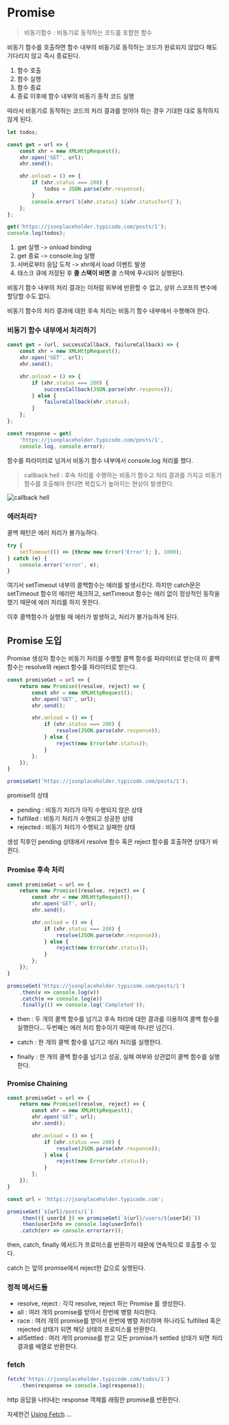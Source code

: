# Promise

> 비동기함수 : 비동기로 동작하는 코드를 포함한 함수

비동기 함수를 호출하면 함수 내부의 비동기로 동작하는 코드가 완료되지 않았다 해도 기다리지 않고 즉시 종료된다.

1. 함수 호출
2. 함수 실행
3. 함수 종료
4. 종료 이후에 함수 내부의 비동기 동작 코드 실행

따라서 비동기로 동작하는 코드의 처리 결과를 얻어야 하는 경우 기대한 대로 동작하지 않게 된다.

```javascript
let todos;

const get = url => {
    const xhr = new XMLHttpRequest();
    xhr.open('GET', url);
    xhr.send();

    xhr.onload = () => {
        if (xhr.status === 200) {
            todos = JSON.parse(xhr.response);
        } 
        console.error(`${xhr.status} ${xhr.statusText}`);
    };
};

get('https://jsonplaceholder.typicode.com/posts/1');
console.log(todos);
```

1. get 실행 -> onload binding  
2. get 종료 -> console.log 실행
3. 서버로부터 응답 도착 -> xhr에서 load 이벤트 발생
4. 태스크 큐에 저장된 후 __콜 스택이 비면__ 콜 스택에 푸시되어 실행된다.

비동기 함수 내부의 처리 결과는 이처럼 외부에 반환할 수 없고, 상위 스코프의 변수에 할당할 수도 없다.

비동기 함수의 처리 결과에 대한 후속 처리는 비동기 함수 내부에서 수행해야 한다.

### 비동기 함수 내부에서 처리하기

```javascript
const get = (url, successCallback, failureCallback) => {
    const xhr = new XMLHttpRequest();
    xhr.open('GET', url);
    xhr.send();

    xhr.onload = () => {
        if (xhr.status === 200) {
            successCallback(JSON.parse(xhr.response));
        } else {
            failureCallback(xhr.status);
        }
    };
};

const response = get(
    'https://jsonplaceholder.typicode.com/posts/1',
    console.log, console.error);
```

함수를 파라미터로 넘겨서 비동기 함수 내부에서 console.log 처리를 했다.

> callback hell : 후속 처리를 수행하는 비동기 함수고 처리 결과를 가지고 비동기 함수를 호출해야 한다면 복잡도가 높아지는 현상이 발생한다.

![callback hell](https://i.ytimg.com/vi/fr67u98nckk/maxresdefault.jpg)

### 에러처리?

콜백 패턴은 에러 처리가 불가능하다.

```javascript
try {
    setTimeout(() => {throw new Error('Error'); }, 1000);
} catch (e) {
    console.error('error', e);
}
```

여기서 setTimeout 내부의 콜백함수는 에러를 발생시킨다. 하지만 catch문은 setTimeout 함수의 에러만 체크하고, setTimeout 함수는 에러 없이 정상적인 동작을 했기 때문에 에러 처리를 하지 못한다.

이후 콜백함수가 실행될 때 에러가 발생하고, 처리가 불가능하게 된다.

## Promise 도입

Promise 생성자 함수는 비동기 처리를 수행할 콜백 함수를 파라미터로 받는데 이 콜백 함수는 resolve와 reject 함수를 파라미터로 받는다.

```javascript
const promiseGet = url => {
    return new Promise((resolve, reject) => {
        const xhr = new XMLHttpRequest();
        xhr.open('GET', url);
        xhr.send();

        xhr.onload = () => {
            if (xhr.status === 200) { 
                resolve(JSON.parse(xhr.response));
            } else {
                reject(new Error(xhr.status));
            }
        };
    });
}

promiseGet('https://jsonplaceholder.typicode.com/posts/1');
```

promise의 상태

- pending : 비동기 처리가 아직 수행되지 않은 상태
- fulfilled : 비동기 처리가 수행되고 성공한 상태
- rejected : 비동기 처리가 수행되고 실패한 상태

생성 직후인 pending 상태에서 resolve 함수 혹은 reject 함수를 호출하면 상태가 바뀐다.

### Promise 후속 처리

```javascript
const promiseGet = url => {
    return new Promise((resolve, reject) => {
        const xhr = new XMLHttpRequest();
        xhr.open('GET', url);
        xhr.send();

        xhr.onload = () => {
            if (xhr.status === 200) { 
                resolve(JSON.parse(xhr.response));
            } else {
                reject(new Error(xhr.status));
            }
        };
    });
}

promiseGet('https://jsonplaceholder.typicode.com/posts/1')
    .then(v => console.log(v))
    .catch(e => console.log(e))
    .finally(() => console.log('Completed'));
```

- then : 두 개의 콜백 함수를 넘기고 후속 처리에 대한 결과를 이용하여 콜백 함수를 실행한다... 두번째는 에러 처리 함수이기 때문에 하나만 넘긴다.

- catch : 한 개의 콜백 함수를 넘기고 에러 처리를 실행한다.

- finally : 한 개의 콜백 함수를 넘기고 성공, 실패 여부와 상관없이 콜백 함수를 실행한다.

### Promise Chaining

```javascript
const promiseGet = url => {
    return new Promise((resolve, reject) => {
        const xhr = new XMLHttpRequest();
        xhr.open('GET', url);
        xhr.send();

        xhr.onload = () => {
            if (xhr.status === 200) { 
                resolve(JSON.parse(xhr.response));
            } else {
                reject(new Error(xhr.status));
            }
        };
    });
}

const url = 'https://jsonplaceholder.typicode.com';

promiseGet(`${url}/posts/1`)
    .then(({ userId }) => promiseGet(`${url}/users/${userId}`))
    .then(userInfo => console.log(userInfo))
    .catch(err => console.error(err));
```

then, catch, finally 메서드가 프로미스를 반환하기 때문에 연속적으로 호출할 수 있다.

catch 는 앞의 promise에서 reject한 값으로 실행된다.

### 정적 메서드들

- resolve, reject : 각각 resolve, reject 하는 Promise 를 생성한다.
- all : 여러 개의 promise를 받아서 한번에 병렬 처리한다.
- race : 여러 개의 promise를 받아서 한번에 병렬 처리하며 하나라도 fulfilled 혹은 rejected 상태가 되면 해당 상태의 프로미스를 반환한다.
- allSettled : 여러 개의 promise를 받고 모든 promise가 settled 상태가 되면 처리 결과를 배열로 반환한다.

### fetch

```javascript
fetch('https://jsonplaceholder.typicode.com/todos/1')
    .then(response => console.log(response));
```

http 응답을 나타내는 response 객체를 래핑한 promise를 반환한다.

자세한건 [Using Fetch](https://developer.mozilla.org/ko/docs/Web/API/Fetch_API/Using_Fetch) ...

